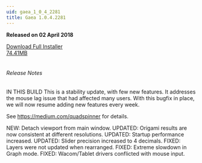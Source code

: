```yaml
---
uid: gaea_1_0_4_2281
title: Gaea 1.0.4.2281
---
```



**Released on 02 April 2018**

<div class="btn-group" role="group">
<a href="http://viridian.quadspinner.com/gaea/Gaea-EAP-2281.exe" class="btn btn-dark">Download Full Installer<br />74.41MB</a>
</div></div></div>
<br><h6 class="ml-2">Release Notes</h6>
<div class="card">
<div class="card-body release-note">

IN THIS BUILD
This is a stability update, with few new features. It addresses the mouse lag issue that had affected many users. With this bugfix in place, we will now resume adding new features every week.

See https://medium.com/quadspinner for details.

NEW: Detach viewport from main window.
UPDATED: Origami results are now consistent at different resolutions.
UPDATED: Startup performance increased.
UPDATED: Slider precision increased to 4 decimals.
FIXED: Layers were not updated when rearranged.
FIXED: Extreme slowdown in Graph mode.
FIXED: Wacom/Tablet drivers conflicted with mouse input.


</div></div>
